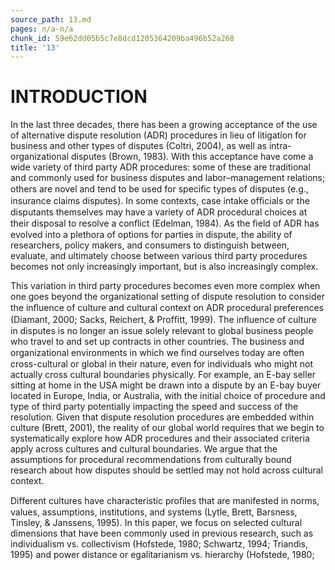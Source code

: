 ```yaml
---
source_path: 13.md
pages: n/a-n/a
chunk_id: 59e62dd05b5c7e8dcd1205364209ba496b52a268
title: '13'
---
```

# INTRODUCTION

In the last three decades, there has been a growing acceptance of the use of alternative dispute resolution (ADR) procedures in lieu of litigation for business and other types of disputes (Coltri, 2004), as well as intra- organizational disputes (Brown, 1983). With this acceptance have come a wide variety of third party ADR procedures: some of these are traditional and commonly used for business disputes and labor–management relations; others are novel and tend to be used for speciﬁc types of disputes (e.g., insurance claims disputes). In some contexts, case intake ofﬁcials or the disputants themselves may have a variety of ADR procedural choices at their disposal to resolve a conﬂict (Edelman, 1984). As the ﬁeld of ADR has evolved into a plethora of options for parties in dispute, the ability of researchers, policy makers, and consumers to distinguish between, evaluate, and ultimately choose between various third party procedures becomes not only increasingly important, but is also increasingly complex.

This variation in third party procedures becomes even more complex when one goes beyond the organizational setting of dispute resolution to consider the inﬂuence of culture and cultural context on ADR procedural preferences (Diamant, 2000; Sacks, Reichert, & Profﬁtt, 1999). The inﬂuence of culture in disputes is no longer an issue solely relevant to global business people who travel to and set up contracts in other countries. The business and organizational environments in which we ﬁnd ourselves today are often cross-cultural or global in their nature, even for individuals who might not actually cross cultural boundaries physically. For example, an E-bay seller sitting at home in the USA might be drawn into a dispute by an E-bay buyer located in Europe, India, or Australia, with the initial choice of procedure and type of third party potentially impacting the speed and success of the resolution. Given that dispute resolution procedures are embedded within culture (Brett, 2001), the reality of our global world requires that we begin to systematically explore how ADR procedures and their associated criteria apply across cultures and cultural boundaries. We argue that the assumptions for procedural recommendations from culturally bound research about how disputes should be settled may not hold across cultural context.

Different cultures have characteristic proﬁles that are manifested in norms, values, assumptions, institutions, and systems (Lytle, Brett, Barsness, Tinsley, & Janssens, 1995). In this paper, we focus on selected cultural dimensions that have been commonly used in previous research, such as individualism vs. collectivism (Hofstede, 1980; Schwartz, 1994; Triandis, 1995) and power distance or egalitarianism vs. hierarchy (Hofstede, 1980;
